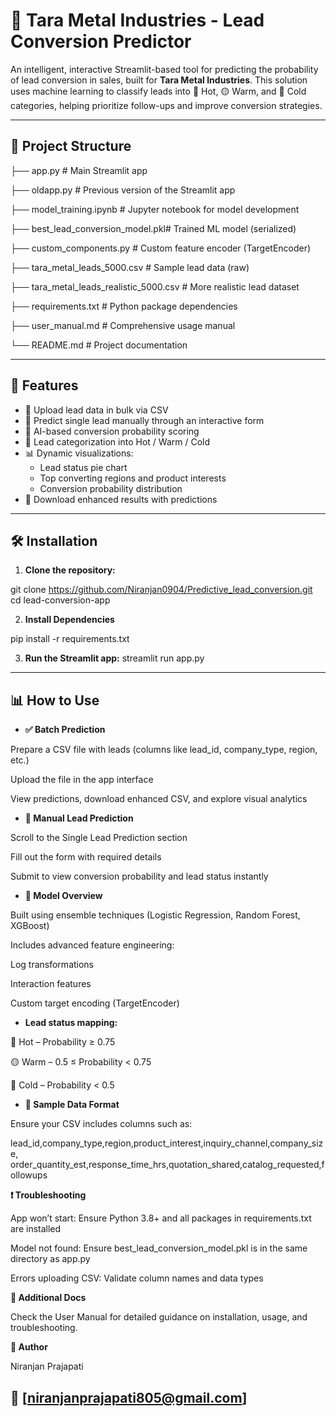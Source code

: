# 🔮 Tara Metal Industries - Lead Conversion Predictor

An intelligent, interactive Streamlit-based tool for predicting the probability of lead conversion in sales, built for **Tara Metal Industries**. This solution uses machine learning to classify leads into 🔴 Hot, 🟡 Warm, and 🔵 Cold categories, helping prioritize follow-ups and improve conversion strategies.

---

## 📂 Project Structure

├── app.py # Main Streamlit app

├── oldapp.py # Previous version of the Streamlit app

├── model_training.ipynb # Jupyter notebook for model development

├── best_lead_conversion_model.pkl# Trained ML model (serialized)

├── custom_components.py # Custom feature encoder (TargetEncoder)

├── tara_metal_leads_5000.csv # Sample lead data (raw)

├── tara_metal_leads_realistic_5000.csv # More realistic lead dataset

├── requirements.txt # Python package dependencies

├── user_manual.md # Comprehensive usage manual

└── README.md # Project documentation

---

## 🚀 Features

- 📁 Upload lead data in bulk via CSV
- 👤 Predict single lead manually through an interactive form
- 🧠 AI-based conversion probability scoring
- 🎯 Lead categorization into Hot / Warm / Cold
- 📊 Dynamic visualizations:
  - Lead status pie chart
  - Top converting regions and product interests
  - Conversion probability distribution
- 💾 Download enhanced results with predictions

---

## 🛠️ Installation

1. **Clone the repository:**

git clone https://github.com/Niranjan0904/Predictive_lead_conversion.git
cd lead-conversion-app

2.  **Install Dependencies**

pip install -r requirements.txt

3.  **Run the Streamlit app:**
streamlit run app.py

---

## 📊 How to Use

- **✅ Batch Prediction**
  
Prepare a CSV file with leads (columns like lead_id, company_type, region, etc.)

Upload the file in the app interface

View predictions, download enhanced CSV, and explore visual analytics

- **🧍 Manual Lead Prediction**
  
Scroll to the Single Lead Prediction section

Fill out the form with required details

Submit to view conversion probability and lead status instantly

- **🧠 Model Overview**
  
Built using ensemble techniques (Logistic Regression, Random Forest, XGBoost)

Includes advanced feature engineering:

Log transformations

Interaction features

Custom target encoding (TargetEncoder)

- **Lead status mapping:**

🔴 Hot – Probability ≥ 0.75

🟡 Warm – 0.5 ≤ Probability < 0.75

🔵 Cold – Probability < 0.5

- **🧪 Sample Data Format**

Ensure your CSV includes columns such as:

lead_id,company_type,region,product_interest,inquiry_channel,company_size,
order_quantity_est,response_time_hrs,quotation_shared,catalog_requested,followups

**❗ Troubleshooting**

App won’t start: Ensure Python 3.8+ and all packages in requirements.txt are installed

Model not found: Ensure best_lead_conversion_model.pkl is in the same directory as app.py

Errors uploading CSV: Validate column names and data types

**📘 Additional Docs**

Check the User Manual for detailed guidance on installation, usage, and troubleshooting.

**👥 Author**

Niranjan Prajapati

📧 [niranjanprajapati805@gmail.com]
---
